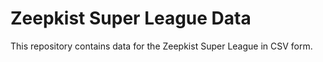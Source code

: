 # Zeepkist Super League Data

This repository contains data for the Zeepkist Super League in CSV form.
